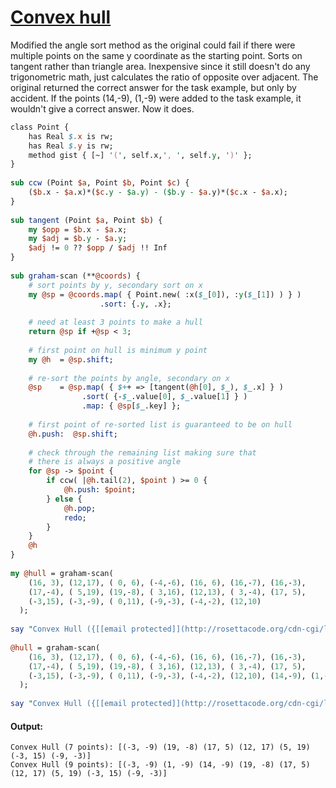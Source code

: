 [1]: http://rosettacode.org/wiki/Convex_hull

# [Convex hull][1]

Modified the angle sort method as the original could fail if there were multiple points on the same y coordinate as the starting point. Sorts on tangent rather than triangle area. Inexpensive since it still doesn't do any trigonometric math, just calculates the ratio of opposite over adjacent. The original returned the correct answer for the task example, but only by accident. If the points (14,-9), (1,-9) were added to the task example, it wouldn't give a correct answer. Now it does.

```perl
class Point {
    has Real $.x is rw;
    has Real $.y is rw;
    method gist { [~] '(', self.x,', ', self.y, ')' };
}
 
sub ccw (Point $a, Point $b, Point $c) {
    ($b.x - $a.x)*($c.y - $a.y) - ($b.y - $a.y)*($c.x - $a.x);
}
 
sub tangent (Point $a, Point $b) {
    my $opp = $b.x - $a.x;
    my $adj = $b.y - $a.y;
    $adj != 0 ?? $opp / $adj !! Inf
}
 
sub graham-scan (**@coords) {
    # sort points by y, secondary sort on x
    my @sp = @coords.map( { Point.new( :x($_[0]), :y($_[1]) ) } )
                    .sort: {.y, .x};
 
    # need at least 3 points to make a hull
    return @sp if +@sp < 3;
 
    # first point on hull is minimum y point
    my @h  = @sp.shift;
 
    # re-sort the points by angle, secondary on x
    @sp    = @sp.map( { $++ => [tangent(@h[0], $_), $_.x] } )
                .sort( {-$_.value[0], $_.value[1] } )
                .map: { @sp[$_.key] };
 
    # first point of re-sorted list is guaranteed to be on hull
    @h.push:  @sp.shift;
 
    # check through the remaining list making sure that
    # there is always a positive angle
    for @sp -> $point {
        if ccw( |@h.tail(2), $point ) >= 0 {
            @h.push: $point;
        } else {
            @h.pop;
            redo;
        }
    }
    @h
}
 
my @hull = graham-scan(
    (16, 3), (12,17), ( 0, 6), (-4,-6), (16, 6), (16,-7), (16,-3),
    (17,-4), ( 5,19), (19,-8), ( 3,16), (12,13), ( 3,-4), (17, 5),
    (-3,15), (-3,-9), ( 0,11), (-9,-3), (-4,-2), (12,10)
  );
 
say "Convex Hull ({[[email protected]](http://rosettacode.org/cdn-cgi/l/email-protection)} points): ", @hull;
 
@hull = graham-scan(
    (16, 3), (12,17), ( 0, 6), (-4,-6), (16, 6), (16,-7), (16,-3),
    (17,-4), ( 5,19), (19,-8), ( 3,16), (12,13), ( 3,-4), (17, 5),
    (-3,15), (-3,-9), ( 0,11), (-9,-3), (-4,-2), (12,10), (14,-9), (1,-9)
  );
 
say "Convex Hull ({[[email protected]](http://rosettacode.org/cdn-cgi/l/email-protection)} points): ", @hull;
```

#### Output:
```
Convex Hull (7 points): [(-3, -9) (19, -8) (17, 5) (12, 17) (5, 19) (-3, 15) (-9, -3)]
Convex Hull (9 points): [(-3, -9) (1, -9) (14, -9) (19, -8) (17, 5) (12, 17) (5, 19) (-3, 15) (-9, -3)]
```